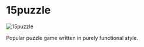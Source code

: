 # 15puzzle

![15puzzle](https://upload.wikimedia.org/wikipedia/commons/4/40/Sam_Loyd_-_The_14-15_Puzzle_in_Puzzleland.jpg)

Popular puzzle game written in purely functional style.
